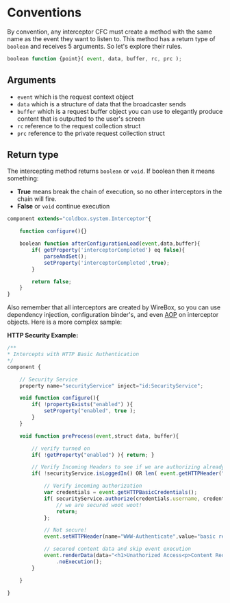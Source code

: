 # Conventions

By convention, any interceptor CFC must create a method with the same name as the event they want to listen to. This method has a return type of `boolean` and receives 5 arguments. So let's explore their rules.

```javascript
boolean function {point}( event, data, buffer, rc, prc );
```

## Arguments

* `event` which is the request context object
* `data` which is a structure of data that the broadcaster sends
* `buffer` which is a request buffer object you can use to elegantly produce content that is outputted to the user's screen
* `rc` reference to the request collection struct
* `prc` reference to the private request collection struct

## Return type

The intercepting method returns `boolean` or `void`. If boolean then it means something:

* **True** means break the chain of execution, so no other interceptors in the chain will fire.
* **False** or `void` continue execution

```javascript
component extends="coldbox.system.Interceptor"{

    function configure(){}

    boolean function afterConfigurationLoad(event,data,buffer){
        if( getProperty('interceptorCompleted') eq false){
            parseAndSet();    
            setProperty('interceptorCompleted',true);
        }

        return false;
    }
}
```

Also remember that all interceptors are created by WireBox, so you can use dependency injection, configuration binder's, and even [AOP](http://wirebox.ortusbooks.com) on interceptor objects. Here is a more complex sample:

**HTTP Security Example:**

```javascript
/**
* Intercepts with HTTP Basic Authentication
*/
component {

    // Security Service
    property name="securityService" inject="id:SecurityService";

    void function configure(){
        if( !propertyExists("enabled") ){
            setProperty("enabled", true );
        } 
    }

    void function preProcess(event,struct data, buffer){

        // verify turned on
        if( !getProperty("enabled") ){ return; }

        // Verify Incoming Headers to see if we are authorizing already or we are already Authorized
        if( !securityService.isLoggedIn() OR len( event.getHTTPHeader("Authorization","") ) ){

            // Verify incoming authorization
            var credentials = event.getHTTPBasicCredentials();
            if( securityService.authorize(credentials.username, credentials.password) ){
                // we are secured woot woot!
                return;
            };

            // Not secure!
            event.setHTTPHeader(name="WWW-Authenticate",value="basic realm=""Please enter your username and password for our Cool App!""");

            // secured content data and skip event execution
            event.renderData(data="<h1>Unathorized Access<p>Content Requires Authentication</p>",statusCode="401",statusText="Unauthorized")
                .noExecution();
        }    

    }    

}
```

